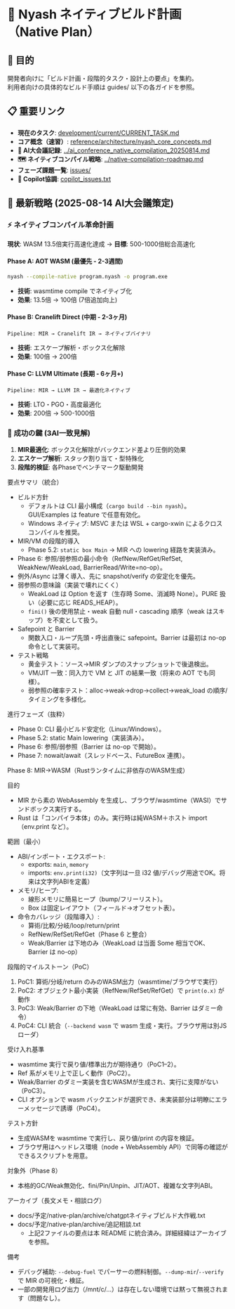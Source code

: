# 🚀 Nyash ネイティブビルド計画（Native Plan）

## 🎯 目的
開発者向けに「ビルド計画・段階的タスク・設計上の要点」を集約。  
利用者向けの具体的なビルド手順は guides/ 以下の各ガイドを参照。

## 📋 重要リンク
- **現在のタスク**: [development/current/CURRENT_TASK.md](../../current/CURRENT_TASK.md)
- **コア概念（速習）**: [reference/architecture/nyash_core_concepts.md](../../reference/architecture/nyash_core_concepts.md)
- **🤖 AI大会議記録**: [../ai_conference_native_compilation_20250814.md](../ai_conference_native_compilation_20250814.md)
- **🗺️ ネイティブコンパイル戦略**: [../native-compilation-roadmap.md](../native-compilation-roadmap.md)
- **フェーズ課題一覧**: [issues/](issues/)
- **🤖 Copilot協調**: [copilot_issues.txt](copilot_issues.txt)

## 🌟 **最新戦略 (2025-08-14 AI大会議策定)**

### ⚡ ネイティブコンパイル革命計画
**現状**: WASM 13.5倍実行高速化達成 → **目標**: 500-1000倍総合高速化

#### **Phase A: AOT WASM** (最優先 - 2-3週間)
```bash
nyash --compile-native program.nyash -o program.exe
```
- **技術**: wasmtime compile でネイティブ化
- **効果**: 13.5倍 → 100倍 (7倍追加向上)

#### **Phase B: Cranelift Direct** (中期 - 2-3ヶ月)  
```
Pipeline: MIR → Cranelift IR → ネイティブバイナリ
```
- **技術**: エスケープ解析・ボックス化解除
- **効果**: 100倍 → 200倍

#### **Phase C: LLVM Ultimate** (長期 - 6ヶ月+)
```
Pipeline: MIR → LLVM IR → 最適化ネイティブ
```
- **技術**: LTO・PGO・高度最適化
- **効果**: 200倍 → 500-1000倍

### 🔑 成功の鍵 (3AI一致見解)
1. **MIR最適化**: ボックス化解除がバックエンド差より圧倒的効果
2. **エスケープ解析**: スタック割り当て・型特殊化
3. **段階的検証**: 各Phaseでベンチマーク駆動開発

要点サマリ（統合）
- ビルド方針
  - デフォルトは CLI 最小構成（`cargo build --bin nyash`）。GUI/Examples は feature で任意有効化。
  - Windows ネイティブ: MSVC または WSL + cargo-xwin によるクロスコンパイルを推奨。
- MIR/VM の段階的導入
  - Phase 5.2: `static box Main` → MIR への lowering 経路を実装済み。
 - Phase 6: 参照/弱参照の最小命令（RefNew/RefGet/RefSet, WeakNew/WeakLoad, BarrierRead/Write=no-op）。
  - 例外/Async は薄く導入、先に snapshot/verify の安定化を優先。
- 弱参照の意味論（実装で壊れにくく）
  - WeakLoad は Option<Ref> を返す（生存時 Some、消滅時 None）。PURE 扱い（必要に応じ READS_HEAP）。
  - `fini()` 後の使用禁止・weak 自動 null・cascading 順序（weak はスキップ）を不変として扱う。
- Safepoint と Barrier
  - 関数入口・ループ先頭・呼出直後に safepoint。Barrier は最初は no-op 命令として実装可。
- テスト戦略
  - 黄金テスト：ソース→MIR ダンプのスナップショットで後退検出。
  - VM/JIT 一致：同入力で VM と JIT の結果一致（将来の AOT でも同様）。
  - 弱参照の確率テスト：alloc→weak→drop→collect→weak_load の順序/タイミングを多様化。

進行フェーズ（抜粋）
- Phase 0: CLI 最小ビルド安定化（Linux/Windows）。
- Phase 5.2: static Main lowering（実装済み）。
- Phase 6: 参照/弱参照（Barrier は no-op で開始）。
- Phase 7: nowait/await（スレッドベース、FutureBox 連携）。

Phase 8: MIR→WASM（Rustランタイムに非依存のWASM生成）

目的
- MIR から素の WebAssembly を生成し、ブラウザ/wasmtime（WASI）でサンドボックス実行する。
- Rust は「コンパイラ本体」のみ。実行時は純WASM＋ホスト import（env.print など）。

範囲（最小）
- ABI/インポート・エクスポート:
  - exports: `main`, `memory`
  - imports: `env.print(i32)`（文字列は一旦 i32 値/デバッグ用途でOK。将来は文字列ABIを定義）
- メモリ/ヒープ:
  - 線形メモリに簡易ヒープ（bump/フリーリスト）。
  - Box は固定レイアウト（フィールド→オフセット表）。
- 命令カバレッジ（段階導入）:
  - 算術/比較/分岐/loop/return/print
  - RefNew/RefSet/RefGet（Phase 6 と整合）
  - Weak/Barrier は下地のみ（WeakLoad は当面 Some 相当でOK、Barrier は no-op）

段階的マイルストーン（PoC）
1) PoC1: 算術/分岐/return のみのWASM出力（wasmtime/ブラウザで実行）
2) PoC2: オブジェクト最小実装（RefNew/RefSet/RefGet）で `print(o.x)` が動作
3) PoC3: Weak/Barrier の下地（WeakLoad は常に有効、Barrier はダミー命令）
4) PoC4: CLI 統合（`--backend wasm` で wasm 生成・実行。ブラウザ用は別JSローダ）

受け入れ基準
- wasmtime 実行で戻り値/標準出力が期待通り（PoC1–2）。
- Ref 系がメモリ上で正しく動作（PoC2）。
- Weak/Barrier のダミー実装を含むWASMが生成され、実行に支障がない（PoC3）。
- CLI オプションで wasm バックエンドが選択でき、未実装部分は明瞭にエラーメッセージで誘導（PoC4）。

テスト方針
- 生成WASMを wasmtime で実行し、戻り値/print の内容を検証。
- ブラウザ用はヘッドレス環境（node + WebAssembly API）で同等の確認ができるスクリプトを用意。

対象外（Phase 8）
- 本格的GC/Weak無効化、fini/Pin/Unpin、JIT/AOT、複雑な文字列ABI。

アーカイブ（長文メモ・相談ログ）
- docs/予定/native-plan/archive/chatgptネイティブビルド大作戦.txt
- docs/予定/native-plan/archive/追記相談.txt
  - 上記2ファイルの要点は本 README に統合済み。詳細経緯はアーカイブを参照。

備考
- デバッグ補助: `--debug-fuel` でパーサーの燃料制御。`--dump-mir`/`--verify` で MIR の可視化・検証。
- 一部の開発用ログ出力（/mnt/c/...）は存在しない環境では黙って無視されます（問題なし）。
